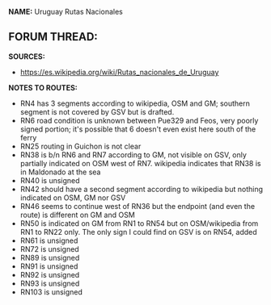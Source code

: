 ﻿**NAME:**
Uruguay Rutas Nacionales

**FORUM THREAD:**
- 


**SOURCES:**
- https://es.wikipedia.org/wiki/Rutas_nacionales_de_Uruguay


**NOTES TO ROUTES:**
- RN4 has 3 segments according to wikipedia, OSM and GM; southern segment is not covered by GSV but is drafted.
- RN6 road condition is unknown between Pue329 and Feos, very poorly signed portion; it's possible that 6 doesn't even exist here south of the ferry
- RN25 routing in Guichon is not clear
- RN38 is b/n RN6 and RN7 according to GM, not visible on GSV, only partially indicated on OSM west of RN7. wikipedia indicates that RN38 is in Maldonado at the sea
- RN40 is unsigned
- RN42 should have a second segment according to wikipedia but nothing indicated on OSM, GM nor GSV
- RN46 seems to continue west of RN36 but the endpoint (and even the route) is different on GM and OSM
- RN50 is indicated on GM from RN1 to RN54 but on OSM/wikipedia from RN1 to RN22 only. The only sign I could find on GSV is on RN54, added
- RN61 is unsigned
- RN72 is unsigned
- RN89 is unsigned
- RN91 is unsigned
- RN92 is unsigned
- RN93 is unsigned
- RN103 is unsigned
